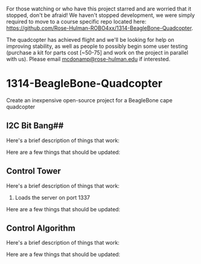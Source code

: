 For those watching or who have this project starred and are worried that it stopped, don't be afraid! We haven't stopped development, we were simply required to move to a course specific repo located here: https://github.com/Rose-Hulman-ROBO4xx/1314-BeagleBone-Quadcopter.

The quadcopter has achieved flight and we'll be looking for help on improving stability, as well as people to possibly begin some user testing (purchase a kit for parts cost [~50-75] and work on the project in parallel with us). Please email mcdonamp@rose-hulman.edu if interested.

1314-BeagleBone-Quadcopter
==========================

Create an inexpensive open-source project for a BeagleBone cape quadcopter

## I2C Bit Bang##
Here's a brief description of things that work:

Here are a few things that should be updated:

## Control Tower ##
Here's a brief description of things that work:
1. Loads the server on port 1337

Here are a few things that should be updated:

## Control Algorithm ##
Here's a brief description of things that work:

Here are a few things that should be updated:
